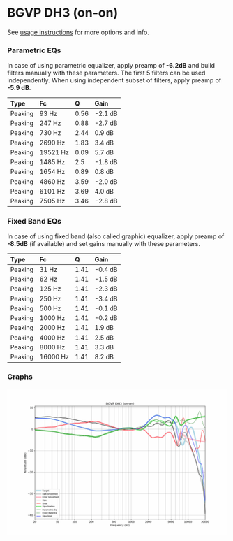 # BGVP DH3 (on-on)
See [usage instructions](https://github.com/jaakkopasanen/AutoEq#usage) for more options and info.

### Parametric EQs
In case of using parametric equalizer, apply preamp of **-6.2dB** and build filters manually
with these parameters. The first 5 filters can be used independently.
When using independent subset of filters, apply preamp of **-5.9 dB**.

| Type    | Fc       |    Q | Gain    |
|:--------|:---------|:-----|:--------|
| Peaking | 93 Hz    | 0.56 | -2.1 dB |
| Peaking | 247 Hz   | 0.88 | -2.7 dB |
| Peaking | 730 Hz   | 2.44 | 0.9 dB  |
| Peaking | 2690 Hz  | 1.83 | 3.4 dB  |
| Peaking | 19521 Hz | 0.09 | 5.7 dB  |
| Peaking | 1485 Hz  | 2.5  | -1.8 dB |
| Peaking | 1654 Hz  | 0.89 | 0.8 dB  |
| Peaking | 4860 Hz  | 3.59 | -2.0 dB |
| Peaking | 6101 Hz  | 3.69 | 4.0 dB  |
| Peaking | 7505 Hz  | 3.46 | -2.8 dB |

### Fixed Band EQs
In case of using fixed band (also called graphic) equalizer, apply preamp of **-8.5dB**
(if available) and set gains manually with these parameters.

| Type    | Fc       |    Q | Gain    |
|:--------|:---------|:-----|:--------|
| Peaking | 31 Hz    | 1.41 | -0.4 dB |
| Peaking | 62 Hz    | 1.41 | -1.5 dB |
| Peaking | 125 Hz   | 1.41 | -2.3 dB |
| Peaking | 250 Hz   | 1.41 | -3.4 dB |
| Peaking | 500 Hz   | 1.41 | -0.1 dB |
| Peaking | 1000 Hz  | 1.41 | -0.2 dB |
| Peaking | 2000 Hz  | 1.41 | 1.9 dB  |
| Peaking | 4000 Hz  | 1.41 | 2.5 dB  |
| Peaking | 8000 Hz  | 1.41 | 3.3 dB  |
| Peaking | 16000 Hz | 1.41 | 8.2 dB  |

### Graphs
![](./BGVP%20DH3%20(on-on).png)